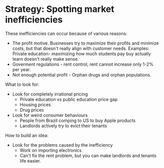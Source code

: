 # Strategy: Spotting market inefficiencies

These inefficiencies can occur because of various reasons:
- The profit motive. Businesses try to maximize their profits and minimize costs, but that doesn't really align with customer needs. Examples: Private education- maximizing how much students pay buy actually learn doesn't really make sense.
- Goverment regulations - rent control, rent cannot increase only 1-2% per year.
- Not enough potential profit - Orphan drugs and orphan populations.

What to look for:
- Look for completely irrational pricing
    - Private education vs public education price gap
    - Housing prices
    - Drug prices
- Look for weird consumer behaviours
    - People from Brazil comping to US to buy Apple products
    - Landlords actively try to evict their tenants

How to build an idea:
- Look for the problems caused by the inefficiency
    - Work on importing electronics
    - Can't fix the rent problem, but you can make landlords and tenants life easier.

